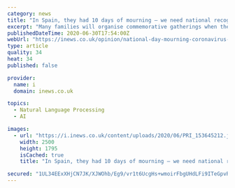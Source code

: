 ```yaml
---
category: news
title: "In Spain, they had 10 days of mourning – we need national recognition of our loss"
excerpt: "Many families will organise commemorative gatherings when the time is right, but we also need a UK day of mourning where we can come together and wear a symbol"
publishedDateTime: 2020-06-30T17:54:00Z
webUrl: "https://inews.co.uk/opinion/national-day-mourning-coronavirus-deaths-uk-spain-italy-460078"
type: article
quality: 34
heat: 34
published: false

provider:
  name: i
  domain: inews.co.uk

topics:
  - Natural Language Processing
  - AI

images:
  - url: "https://i.inews.co.uk/content/uploads/2020/06/PRI_153645212.jpg"
    width: 2500
    height: 1795
    isCached: true
    title: "In Spain, they had 10 days of mourning – we need national recognition of our loss"

secured: "1UL34EExXHjCN7JK/XJWOhb/Eg9/vr1t6UcgHs+wmoirFbgUHdLFi9ITeGpvRLxYuLNSt0zFpEF+ZHr+cCVUGfUKlWZDAzNjrVakTHQfbNIJBvgb4nPFPyPZkGyuoTg25Y4Q6tkmlhlZGcIYHiOllT9MoBEp/D/cz/27Gbjl/kGIJ6JestBsJbh/ZC2tyEE9Pzxr0p8dogX/TNwpg+UrrslYDJ5Ym0RDJIqiXw6uzeyKsJ6Dn1Hn+1d1PsHI3an3urnKaHDgBHqj5s5X0cPYOWxKnDo7RKsEXOEqgGod7kD0T+MeClNSaMqUNNR5j/7QQzO5svWB2tyBnrKRftUlSw==;ddbfgET3EfTIeZZcdsYIpA=="
---
```


